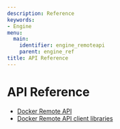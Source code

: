 ```yaml
---
description: Reference
keywords:
- Engine
menu:
  main:
    identifier: engine_remoteapi
    parent: engine_ref
title: API Reference
---
```


# API Reference

* [Docker Remote API](docker_remote_api.md)
* [Docker Remote API client libraries](remote_api_client_libraries.md)
